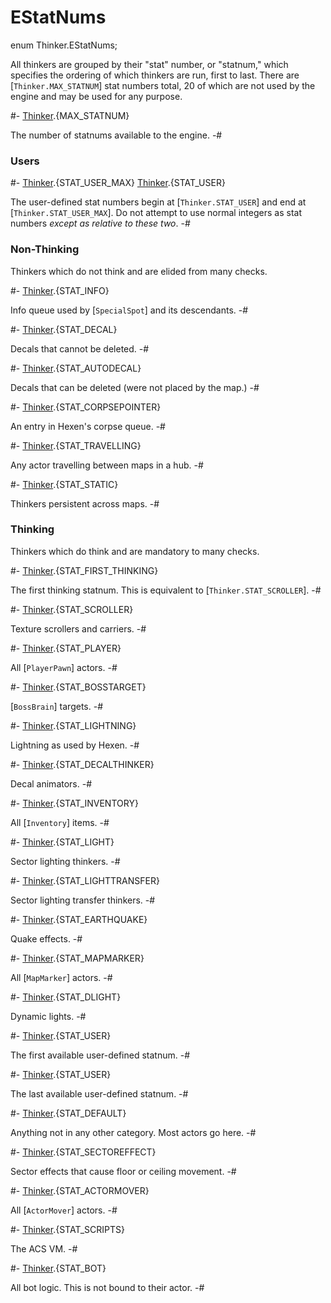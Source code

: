 # EStatNums

[ActorMover]: ../../MapFuncs/ActorMover.md
[BossBrain]: ../../Doom/BossBrain.md
[Inventory]: ../../Inventory/Inventory.md
[MapMarker]: ../../MapFuncs/MapMarker.md
[PlayerPawn]: ../../Players/PlayerPawn.md
[SpecialSpot]: ../../MapFuncs/SpecialSpot.md
[Thinker]: ../Thinker.md

<!-- api-declaration -->
enum Thinker.EStatNums;

<!-- api-definition -->
All thinkers are grouped by their "stat" number, or "statnum," which
specifies the ordering of which thinkers are run, first to last. There
are [`Thinker.MAX_STATNUM`] stat numbers total, 20 of which are not
used by the engine and may be used for any purpose.

<!-- api-variants -->
#-
[Thinker].{MAX_STATNUM}

The number of statnums available to the engine.
-#

### Users

#-
[Thinker].{STAT_USER_MAX}
[Thinker].{STAT_USER}

The user-defined stat numbers begin at [`Thinker.STAT_USER`] and end
at [`Thinker.STAT_USER_MAX`]. Do not attempt to use normal integers as
stat numbers *except as relative to these two*.
-#

### Non-Thinking

Thinkers which do not think and are elided from many checks.

#-
[Thinker].{STAT_INFO}

Info queue used by [`SpecialSpot`] and its descendants.
-#

#-
[Thinker].{STAT_DECAL}

Decals that cannot be deleted.
-#

#-
[Thinker].{STAT_AUTODECAL}

Decals that can be deleted (were not placed by the map.)
-#

#-
[Thinker].{STAT_CORPSEPOINTER}

An entry in Hexen's corpse queue.
-#

#-
[Thinker].{STAT_TRAVELLING}

Any actor travelling between maps in a hub.
-#

#-
[Thinker].{STAT_STATIC}

Thinkers persistent across maps.
-#

### Thinking

Thinkers which do think and are mandatory to many checks.

#-
[Thinker].{STAT_FIRST_THINKING}

The first thinking statnum. This is equivalent to
[`Thinker.STAT_SCROLLER`].
-#

#-
[Thinker].{STAT_SCROLLER}

Texture scrollers and carriers.
-#

#-
[Thinker].{STAT_PLAYER}

All [`PlayerPawn`] actors.
-#

#-
[Thinker].{STAT_BOSSTARGET}

[`BossBrain`] targets.
-#

#-
[Thinker].{STAT_LIGHTNING}

Lightning as used by Hexen.
-#

#-
[Thinker].{STAT_DECALTHINKER}

Decal animators.
-#

#-
[Thinker].{STAT_INVENTORY}

All [`Inventory`] items.
-#

#-
[Thinker].{STAT_LIGHT}

Sector lighting thinkers.
-#

#-
[Thinker].{STAT_LIGHTTRANSFER}

Sector lighting transfer thinkers.
-#

#-
[Thinker].{STAT_EARTHQUAKE}

Quake effects.
-#

#-
[Thinker].{STAT_MAPMARKER}

All [`MapMarker`] actors.
-#

#-
[Thinker].{STAT_DLIGHT}

Dynamic lights.
-#

#-
[Thinker].{STAT_USER}

The first available user-defined statnum.
-#

#-
[Thinker].{STAT_USER}

The last available user-defined statnum.
-#

#-
[Thinker].{STAT_DEFAULT}

Anything not in any other category. Most actors go here.
-#

#-
[Thinker].{STAT_SECTOREFFECT}

Sector effects that cause floor or ceiling movement.
-#

#-
[Thinker].{STAT_ACTORMOVER}

All [`ActorMover`] actors.
-#

#-
[Thinker].{STAT_SCRIPTS}

The ACS VM.
-#

#-
[Thinker].{STAT_BOT}

All bot logic. This is not bound to their actor.
-#
